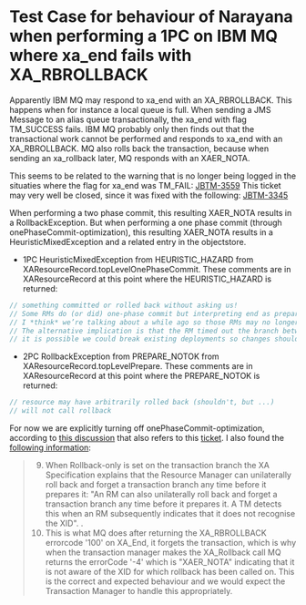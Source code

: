 # Test Case for behaviour of Narayana when performing a 1PC on IBM MQ where xa_end fails with XA_RBROLLBACK

Apparently IBM MQ may respond to xa_end with an XA_RBROLLBACK. This happens when for instance a local queue is full. When sending a JMS Message to an alias queue transactionally, the xa_end with flag TM_SUCCESS fails. IBM MQ probably only then finds out that the transactional work cannot be performed and responds to xa_end with an XA_RBROLLBACK. MQ also rolls back the transaction, because when sending an xa_rollback later, MQ responds with an XAER_NOTA.

This seems to be related to the warning that is no longer being logged in the situaties where the flag for xa_end was TM_FAIL: [JBTM-3559](https://issues.redhat.com/browse/JBTM-3559)
This ticket may very well be closed, since it was fixed with the following: [JBTM-3345](https://issues.redhat.com/browse/JBTM-3345)

When performing a two phase commit, this resulting XAER_NOTA results in a RollbackException. But when performing a one phase commit (through onePhaseCommit-optimization), this resulting XAER_NOTA results in a HeuristicMixedException and a related entry in the objectstore.
* 1PC HeuristicMixedException from HEURISTIC_HAZARD from XAResourceRecord.topLevelOnePhaseCommit. These comments are in XAResourceRecord at this point where the HEURISTIC_HAZARD is returned:
```java
// something committed or rolled back without asking us!
// Some RMs do (or did) one-phase commit but interpreting end as prepare and once you’ve prepared (in end) you can commit or rollback when a timeout goes off
// I *think* we’re talking about a while ago so those RMs may no longer exist.
// The alternative implication is that the RM timed out the branch between the end above and the completion call, if we do make a change to assume that scenario
// it is possible we could break existing deployments so changes should be considered and potentially configurable
```
* 2PC RollbackException from PREPARE_NOTOK from XAResourceRecord.topLevelPrepare. These comments are in XAResourceRecord at this point where the PREPARE_NOTOK is returned:
```java
// resource may have arbitrarily rolled back (shouldn't, but ...)
// will not call rollback
```

For now we are explicitly turning off onePhaseCommit-optimization, according to [this discussion](https://developer.jboss.org/thread/145289) that also refers to this [ticket](https://issues.redhat.com/browse/JBTM-278). I also found the [following information](https://lists.apache.org/thread/nsnogpl8nrgf4tqvfrlzdclsfp2h5bjl):

> 9) When Rollback-only is set on the transaction branch the XA
> Specification explains that the Resource Manager can unilaterally roll
> back and forget a transaction branch any time before it prepares it:
> "An RM can also unilaterally roll back and forget a transaction branch
> any time before it prepares it. A TM detects this when an RM
> subsequently indicates that it does not recognise the XID".
> .
> 10) This is what MQ does after returning the XA_RBROLLBACK errorcode
> '100' on XA_End, it forgets the transaction, which is why when the
> transaction manager makes the XA_Rollback call MQ returns the errorCode
> '-4' which is "XAER_NOTA" indicating that it is not aware of the XID for
> which rollback has been called on. This is the correct and expected
> behaviour and we would expect the Transaction Manager to handle this
> appropriately.
